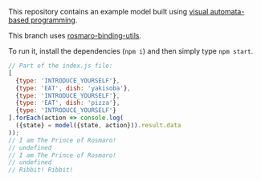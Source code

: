 This repository contains an example model built using [visual automata-based programming](https://rosmaro.js.org).

This branch uses [rosmaro-binding-utils](https://github.com/lukaszmakuch/rosmaro-binding-utils).

To run it, install the dependencies (`npm i`) and then simply type `npm start`.

```javascript
// Part of the index.js file:
[
  {type: 'INTRODUCE_YOURSELF'},
  {type: 'EAT', dish: 'yakisoba'},
  {type: 'INTRODUCE_YOURSELF'},
  {type: 'EAT', dish: 'pizza'},
  {type: 'INTRODUCE_YOURSELF'}
].forEach(action => console.log(
  ({state} = model({state, action})).result.data
));
// I am The Prince of Rosmaro!
// undefined
// I am The Prince of Rosmaro!
// undefined
// Ribbit! Ribbit!
```